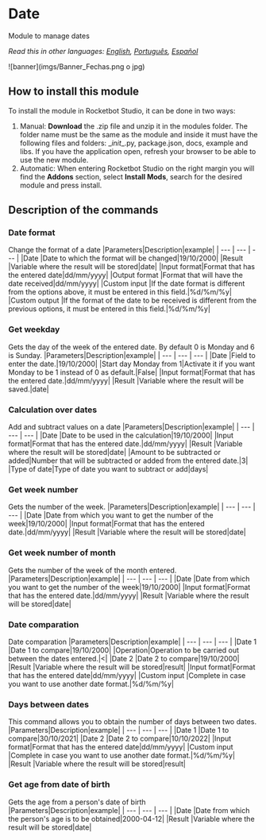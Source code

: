 



# Date
  
Module to manage dates  

*Read this in other languages: [English](Manual_Fechas.md), [Português](Manual_Fechas.pr.md), [Español](Manual_Fechas.es.md)*
  
![banner](imgs/Banner_Fechas.png o jpg)
## How to install this module
  
To install the module in Rocketbot Studio, it can be done in two ways:
1. Manual: __Download__ the .zip file and unzip it in the modules folder. The folder name must be the same as the module and inside it must have the following files and folders: \__init__.py, package.json, docs, example and libs. If you have the application open, refresh your browser to be able to use the new module.
2. Automatic: When entering Rocketbot Studio on the right margin you will find the **Addons** section, select **Install Mods**, search for the desired module and press install.  


## Description of the commands

### Date format
  
Change the format of a date
|Parameters|Description|example|
| --- | --- | --- |
|Date |Date to which the format will be changed|19/10/2000|
|Result |Variable where the result will be stored|date|
|Input format|Format that has the entered date|dd/mm/yyyy|
|Output format |Format that will have the date received|dd/mm/yyyy|
|Custom input |If the date format is different from the options above, it must be entered in this field.|%d/%m/%y|
|Custom output |If the format of the date to be received is different from the previous options, it must be entered in this field.|%d/%m/%y|

### Get weekday
  
Gets the day of the week of the entered date. By default 0 is Monday and 6 is Sunday.
|Parameters|Description|example|
| --- | --- | --- |
|Date |Field to enter the date.|19/10/2000|
|Start day Monday from 1|Activate it if you want Monday to be 1 instead of 0 as default.|False|
|Input format|Format that has the entered date.|dd/mm/yyyy|
|Result |Variable where the result will be saved.|date|

### Calculation over dates
  
Add and subtract values on a date
|Parameters|Description|example|
| --- | --- | --- |
|Date |Date to be used in the calculation|19/10/2000|
|Input format|Format that has the entered date.|dd/mm/yyyy|
|Result |Variable where the result will be stored|date|
|Amount to be subtracted or added|Number that will be subtracted or added from the entered date.|3|
|Type of date|Type of date you want to subtract or add|days|

### Get week number
  
Gets the number of the week.
|Parameters|Description|example|
| --- | --- | --- |
|Date |Date from which you want to get the number of the week|19/10/2000|
|Input format|Format that has the entered date.|dd/mm/yyyy|
|Result |Variable where the result will be stored|date|

### Get week number of month
  
Gets the number of the week of the month entered.
|Parameters|Description|example|
| --- | --- | --- |
|Date |Date from which you want to get the number of the week|19/10/2000|
|Input format|Format that has the entered date.|dd/mm/yyyy|
|Result |Variable where the result will be stored|date|

### Date comparation
  
Date comparation
|Parameters|Description|example|
| --- | --- | --- |
|Date 1 |Date 1 to compare|19/10/2000|
|Operation|Operation to be carried out between the dates entered.|<|
|Date 2 |Date 2 to compare|19/10/2000|
|Result |Variable where the result will be stored|result|
|Input format|Format that has the entered date|dd/mm/yyyy|
|Custom input |Complete in case you want to use another date format.|%d/%m/%y|

### Days between dates
  
This command allows you to obtain the number of days between two dates.
|Parameters|Description|example|
| --- | --- | --- |
|Date 1 |Date 1 to compare|30/10/2021|
|Date 2 |Date 2 to compare|10/10/2022|
|Input format|Format that has the entered date|dd/mm/yyyy|
|Custom input |Complete in case you want to use another date format.|%d/%m/%y|
|Result |Variable where the result will be stored|result|

### Get age from date of birth
  
Gets the age from a person's date of birth
|Parameters|Description|example|
| --- | --- | --- |
|Date |Date from which the person's age is to be obtained|2000-04-12|
|Result |Variable where the result will be stored|date|
